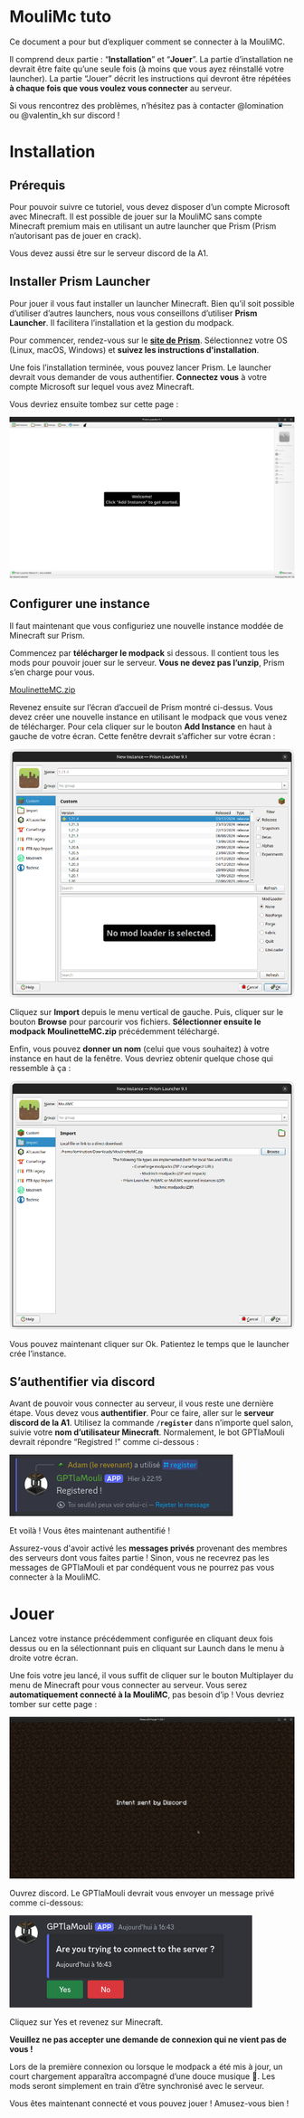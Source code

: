 # MouliMc tuto

Ce document a pour but d’expliquer comment se connecter à la MouliMC.

Il comprend deux partie : “**Installation**” et “**Jouer**”. La partie d’installation ne devrait être faite qu’une seule fois (à moins que vous ayez réinstallé votre launcher). La partie “Jouer” décrit les instructions qui devront être répétées **à chaque fois que vous voulez vous connecter** au serveur.

Si vous rencontrez des problèmes, n’hésitez pas à contacter @lomination ou @valentin_kh sur discord !

# Installation

## Prérequis

Pour pouvoir suivre ce tutoriel, vous devez disposer d’un compte Microsoft avec Minecraft. Il est possible de jouer sur la MouliMC sans compte Minecraft premium mais en utilisant un autre launcher que Prism (Prism n’autorisant pas de jouer en crack).

Vous devez aussi être sur le serveur discord de la A1.

## Installer Prism Launcher

Pour jouer il vous faut installer un launcher Minecraft. Bien qu’il soit possible d’utiliser d’autres launchers, nous vous conseillons d’utiliser **Prism Launcher**. Il facilitera l’installation et la gestion du modpack.

Pour commencer, rendez-vous sur le [**site de Prism**](https://prismlauncher.org/download/). Sélectionnez votre OS (Linux, macOS, Windows) et **suivez les instructions d'installation**.

Une fois l’installation terminée, vous pouvez lancer Prism. Le launcher devrait vous demander de vous authentifier. **Connectez vous** à votre compte Microsoft sur lequel vous avez Minecraft.

Vous devriez ensuite tombez sur cette page :

![image.png](assets/image.png)

## Configurer une instance

Il faut maintenant que vous configuriez une nouvelle instance moddée de Minecraft sur Prism.

Commencez par **télécharger le modpack** si dessous. Il contient tous les mods pour pouvoir jouer sur le serveur. **Vous ne devez pas l’unzip**, Prism s’en charge pour vous.

[MoulinetteMC.zip](https://github.com/moulinettemc/moulinette/archive/refs/heads/main.zip)

Revenez ensuite sur l’écran d’accueil de Prism montré ci-dessus. Vous devez  créer une nouvelle instance en utilisant le modpack que vous venez de télécharger. Pour cela cliquer sur le bouton **Add Instance** en haut à gauche de votre écran. Cette fenêtre devrait s’afficher sur votre écran :

![image.png](assets/image%201.png)

Cliquez sur **Import** depuis le menu vertical de gauche. Puis, cliquer sur le bouton **Browse** pour parcourir vos fichiers. **Sélectionner ensuite le modpack MoulinetteMC.zip** précédemment téléchargé.

Enfin, vous pouvez **donner un nom** (celui que vous souhaitez) à votre instance en haut de la fenêtre. Vous devriez obtenir quelque chose qui ressemble à ça :

![image.png](assets/image%202.png)

Vous pouvez maintenant cliquer sur Ok. Patientez le temps que le launcher crée l’instance.

## S’authentifier via discord

Avant de pouvoir vous connecter au serveur, il vous reste une dernière étape. Vous devez vous **authentifier**. Pour ce faire, aller sur le **serveur discord de la A1**. Utilisez la commande **`/register`** dans n’importe quel salon, suivie votre **nom d’utilisateur Minecraft**. Normalement, le bot GPTlaMouli devrait répondre “Registred !” comme ci-dessous :

![image.png](assets/image%203.png)

Et voilà ! Vous êtes maintenant authentifié !

Assurez-vous d'avoir activé les **messages privés** provenant des membres des serveurs dont vous faites partie ! Sinon, vous ne recevrez pas les messages de GPTlaMouli et par condéquent vous ne pourrez pas vous connecter à la MouliMC.

# Jouer

Lancez votre instance précédemment configurée en cliquant deux fois dessus ou en la sélectionnant puis en cliquant sur Launch dans le menu à droite votre écran.

Une fois votre jeu lancé, il vous suffit de cliquer sur le bouton Multiplayer du menu de Minecraft pour vous connecter au serveur. Vous serez **automatiquement connecté à la MouliMC**, pas besoin d’ip !
Vous devriez tomber sur cette page :

![image.png](assets/image%204.png)

Ouvrez discord. Le GPTlaMouli devrait vous envoyer un message privé comme ci-dessous:

![image.png](assets/image%205.png)

Cliquez sur Yes et revenez sur Minecraft.

**Veuillez ne pas accepter une demande de connexion qui ne vient pas de vous !**

Lors de la première connexion ou lorsque le modpack a été mis à jour, un court chargement apparaîtra accompagné d’une douce musique 🎵. Les mods seront simplement en train d’être synchronisé avec le serveur.

Vous êtes maintenant connecté et vous pouvez jouer ! Amusez-vous bien !